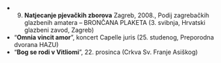 - 9. **Natjecanje pjevačkih zborova** Zagreb, 2008., Podij zagrebačkih glazbenih amatera – BRONČANA PLAKETA (3. svibnja, Hrvatski glazbeni zavod, Zagreb)
- “**Omnia vincit amor**”, koncert Capelle juris (25. studenog, Preporodna dvorana HAZU)
- “**Bog se rodi v Vitliomi**”, 22. prosinca (Crkva Sv. Franje Asiškog)
